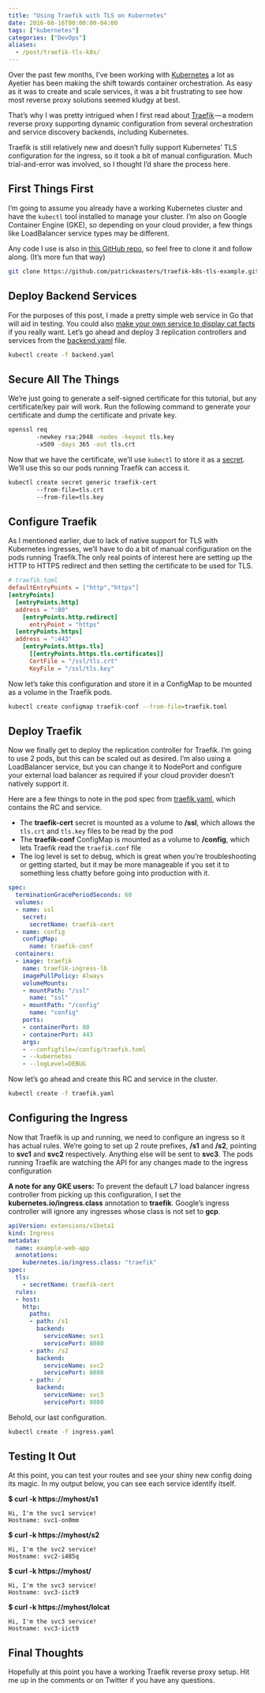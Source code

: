 ```yaml
---
title: "Using Traefik with TLS on Kubernetes"
date: 2016-08-16T00:00:00-04:00
tags: ["kubernetes"]
categories: ["DevOps"]
aliases:
  - /post/traefik-tls-k8s/
---
```

Over the past few months, I’ve been working with [Kubernetes](http://kubernetes.io/) a lot as Ayetier has been making the shift towards container orchestration. As easy as it was to create and scale services, it was a bit frustrating to see how most reverse proxy solutions seemed kludgy at best.

That’s why I was pretty intrigued when I first read about [Traefik](https://traefik.io/) — a modern reverse proxy supporting dynamic configuration from several orchestration and service discovery backends, including Kubernetes.
<!--more-->

Traefik is still relatively new and doesn’t fully support Kubernetes’ TLS configuration for the ingress, so it took a bit of manual configuration. Much trial-and-error was involved, so I thought I’d share the process here.

## First Things First

I’m going to assume you already have a working Kubernetes cluster and have the `kubectl` tool installed to manage your cluster. I’m also on Google Container Engine (GKE), so depending on your cloud provider, a few things like LoadBalancer service types may be different.

Any code I use is also in [this GitHub repo](https://github.com/patrickeasters/traefik-k8s-tls-example), so feel free to clone it and follow along. (It’s more fun that way)

```bash
git clone https://github.com/patrickeasters/traefik-k8s-tls-example.git
```

## Deploy Backend Services
For the purposes of this post, I made a pretty simple web service in Go that will aid in testing. You could also [make your own service to display cat facts](https://catfact.ninja/) if you really want. Let’s go ahead and deploy 3 replication controllers and services from the [backend.yaml](https://raw.githubusercontent.com/patrickeasters/traefik-k8s-tls-example/master/backend.yaml) file.

```bash
kubectl create -f backend.yaml
```

## Secure All The Things
We’re just going to generate a self-signed certificate for this tutorial, but any certificate/key pair will work. Run the following command to generate your certificate and dump the certificate and private key.

```bash
openssl req
        -newkey rsa:2048 -nodes -keyout tls.key
        -x509 -days 365 -out tls.crt
```

Now that we have the certificate, we’ll use `kubectl` to store it as a [secret](http://kubernetes.io/docs/user-guide/secrets/). We’ll use this so our pods running Traefik can access it.

```bash
kubectl create secret generic traefik-cert
        --from-file=tls.crt
        --from-file=tls.key
```

## Configure Traefik
As I mentioned earlier, due to lack of native support for TLS with Kubernetes ingresses, we’ll have to do a bit of manual configuration on the pods running Traefik.The only real points of interest here are setting up the HTTP to HTTPS redirect and then setting the certificate to be used for TLS.

```toml
# traefik.toml
defaultEntryPoints = ["http","https"]
[entryPoints]
  [entryPoints.http]
  address = ":80"
    [entryPoints.http.redirect]
      entryPoint = "https"
  [entryPoints.https]
  address = ":443"
    [entryPoints.https.tls]
      [[entryPoints.https.tls.certificates]]
      CertFile = "/ssl/tls.crt"
      KeyFile = "/ssl/tls.key"
```

Now let’s take this configuration and store it in a ConfigMap to be mounted as a volume in the Traefik pods.

```bash
kubectl create configmap traefik-conf --from-file=traefik.toml
```

## Deploy Traefik
Now we finally get to deploy the replication controller for Traefik. I’m going to use 2 pods, but this can be scaled out as desired. I’m also using a LoadBalancer service, but you can change it to NodePort and configure your external load balancer as required if your cloud provider doesn’t natively support it.

Here are a few things to note in the pod spec from [traefik.yaml](https://raw.githubusercontent.com/patrickeasters/traefik-k8s-tls-example/master/traefik.yaml), which contains the RC and service.

* The **traefik-cert** secret is mounted as a volume to **/ssl**, which allows the `tls.crt` and `tls.key` files to be read by the pod
* The **traefik-conf** ConfigMap is mounted as a volume to **/config**, which lets Traefik read the `traefik.conf` file
* The log level is set to debug, which is great when you’re troubleshooting or getting started, but it may be more manageable if you set it to something less chatty before going into production with it.

```yaml
spec:
  terminationGracePeriodSeconds: 60
  volumes:
  - name: ssl
    secret:
      secretName: traefik-cert
  - name: config
    configMap:
      name: traefik-conf
  containers:
  - image: traefik
    name: traefik-ingress-lb
    imagePullPolicy: Always
    volumeMounts:
    - mountPath: "/ssl"
      name: "ssl"
    - mountPath: "/config"
      name: "config"
    ports:
    - containerPort: 80
    - containerPort: 443
    args:
    - --configfile=/config/traefik.toml
    - --kubernetes
    - --logLevel=DEBUG
```

Now let’s go ahead and create this RC and service in the cluster.

```bash
kubectl create -f traefik.yaml
```

## Configuring the Ingress
Now that Traefik is up and running, we need to configure an ingress so it has actual rules. We’re going to set up 2 route prefixes, **/s1** and **/s2**, pointing to **svc1** and **svc2** respectively. Anything else will be sent to **svc3**. The pods running Traefik are watching the API for any changes made to the ingress configuration

**A note for any GKE users:** To prevent the default L7 load balancer ingress controller from picking up this configuration, I set the **kubernetes.io/ingress.class** annotation to **traefik**. Google’s ingress controller will ignore any ingresses whose class is not set to **gcp**.

```yaml
apiVersion: extensions/v1beta1
kind: Ingress
metadata:
  name: example-web-app
  annotations:
    kubernetes.io/ingress.class: "traefik"
spec:
  tls:
    - secretName: traefik-cert
  rules:
  - host:
    http:
      paths:
      - path: /s1
        backend:
          serviceName: svc1
          servicePort: 8080
      - path: /s2
        backend:
          serviceName: svc2
          servicePort: 8080
      - path: /
        backend:
          serviceName: svc3
          servicePort: 8080
```

Behold, our last configuration.

```bash
kubectl create -f ingress.yaml
```

## Testing It Out

At this point, you can test your routes and see your shiny new config doing its magic. In my output below, you can see each service identify itself.

**$ curl -k https<span></span>://myhost/s1**
```
Hi, I'm the svc1 service!
Hostname: svc1-on0mm
```

**$ curl -k https<span></span>://myhost/s2**
```
Hi, I'm the svc2 service!
Hostname: svc2-i485q
```

**$ curl -k https<span></span>://myhost/**
```
Hi, I'm the svc3 service!
Hostname: svc3-iict9
```

**$ curl -k https<span></span>://myhost/lolcat**
```
Hi, I'm the svc3 service!
Hostname: svc3-iict9
```

## Final Thoughts
Hopefully at this point you have a working Traefik reverse proxy setup. Hit me up in the comments or on Twitter if you have any questions.
